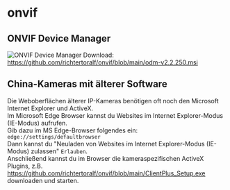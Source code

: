 # onvif
## ONVIF Device Manager
![ONVIF Device Manager]((https://github.com/richtertoralf/onvif/blob/c9f81101ae3b2614caf3c17af8b3a150c3bf76d5/Screenshot%202023-11-09%20232327.png))
Download: https://github.com/richtertoralf/onvif/blob/main/odm-v2.2.250.msi

## China-Kameras mit älterer Software
Die Weboberflächen älterer IP-Kameras benötigen oft noch den Microsoft Internet Explorer und ActiveX.  
Im Microsoft Edge Browser kannst du Websites im Internet Explorer-Modus (IE-Modus) aufrufen.  
Gib dazu im MS Edge-Browser folgendes ein: `edge://settings/defaultbrowser`  
Dann kannst du "Neuladen von Websites im Internet Explorer-Modus (IE-Modus) zulassen" `Erlauben`.  
Anschließend kannst du im Browser die kameraspezifischen ActiveX Plugins, z.B. https://github.com/richtertoralf/onvif/blob/main/ClientPlus_Setup.exe downloaden und starten.  
